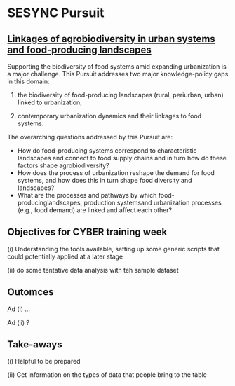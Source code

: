 # SESYNC Pursuit

## [Linkages of agrobiodiversity in urban systems and food-producing landscapes][1]

Supporting the biodiversity of food systems amid expanding urbanization is a major challenge. This Pursuit addresses two major knowledge-policy gaps in this domain:

1. the biodiversity of food-producing landscapes (rural, periurban, urban) linked to urbanization;

1. contemporary urbanization dynamics and their linkages to food systems. 

The overarching questions addressed by this Pursuit are: 

- How do food-producing systems correspond to characteristic landscapes and connect to food supply chains and in turn how do these factors shape agrobiodiversity? 
- How does the process of urbanization reshape the demand for food systems, and how does this in turn shape food diversity and landscapes?
- What are the processes and pathways by which food-producinglandscapes, production systemsand urbanization processes (e.g., food demand) are linked and affect each other?


## Objectives for CYBER training week


(i) Understanding the tools available, setting up some generic scripts that could potentially applied at a later stage

(ii) do some tentative data analysis with teh sample dataset


## Outomces

Ad (i) ...

Ad (ii) ?


## Take-aways

(i) Helpful to be prepared

(ii) Get information on the types of data that people bring to the table



[1]: https://www.sesync.org/project/propose-a-pursuit/linkages-of-agrobiodiversity-in-urban-systems-and-food-producing
